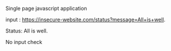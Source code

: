 

Single page javascript application 

input : 
https://insecure-website.com/status?message=All+is+well. <p>Status: All is well.</p> 

No input check